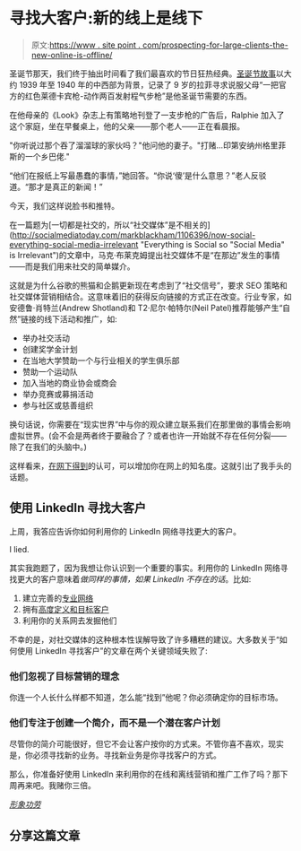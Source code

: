 # 寻找大客户:新的线上是线下

> 原文:[https://www . site point . com/prospecting-for-large-clients-the-new-online-is-offline/](https://www.sitepoint.com/prospecting-for-larger-clients-the-new-online-is-offline/)

圣诞节那天，我们终于抽出时间看了我们最喜欢的节日狂热经典。[圣诞节故事](http://www.youtube.com/watch?v=uvMLfSQrHKE)以大约 1939 年至 1940 年的中西部为背景，记录了 9 岁的拉菲寻求说服父母“一把官方的红色莱德卡宾枪-动作两百发射程气步枪”是他圣诞节需要的东西。

在他母亲的《Look》杂志上有策略地刊登了一支步枪的广告后，Ralphie 加入了这个家庭，坐在早餐桌上，他的父亲——那个老人——正在看晨报。

"你听说过那个吞了溜溜球的家伙吗？"他问他的妻子。"打赌…印第安纳州格里菲斯的一个乡巴佬."

“他们在报纸上写最愚蠢的事情，”她回答。“你说‘傻’是什么意思？”老人反驳道。“那才是真正的新闻！”

今天，我们这样说脸书和推特。

在一篇题为[一切都是社交的，所以“社交媒体”是不相关的](http://socialmediatoday.com/markblackham/1106396/now-social-everything-social-media-irrelevant "Everything is Social so "Social Media" is Irrelevant")的文章中，马克·布莱克姆提出社交媒体不是“在那边”发生的事情——而是我们用来社交的简单媒介。

这就是为什么谷歌的熊猫和企鹅更新现在考虑到了“社交信号”，要求 SEO 策略和社交媒体营销相结合。这意味着旧的获得反向链接的方式正在改变。行业专家，如安德鲁·肖特兰(Andrew Shotland)和 T2·尼尔·帕特尔(Neil Patel)推荐能够产生“自然”链接的线下活动和推广，如:

*   举办社交活动
*   创建奖学金计划
*   在当地大学赞助一个与行业相关的学生俱乐部
*   赞助一个运动队
*   加入当地的商业协会或商会
*   举办竞赛或募捐活动
*   参与社区或慈善组织

换句话说，你需要在“现实世界”中与你的观众建立联系我们在那里做的事情会影响虚拟世界。(会不会是两者终于要融合了？或者也许一开始就不存在任何分裂——除了在我们的头脑中。)

这样看来，[在网下得到](https://www.sitepoint.com/get-recognized/ "Get Recognized!")的认可，可以增加你在网上的知名度。这就引出了我手头的话题。

## 使用 LinkedIn 寻找大客户

上周，我答应告诉你如何利用你的 LinkedIn 网络寻找更大的客户。

I lied.

其实我跑题了，因为我想让你认识到一个重要的事实。利用你的 LinkedIn 网络寻找更大的客户意味着*做同样的事情，如果 LinkedIn 不存在的话*。比如:

1.  建立完善的[专业网络](https://www.sitepoint.com/network-your-way-to-business-person-status/ "Network Your Way to “Business Person” Status")
2.  拥有[高度定义和目标客户](https://www.sitepoint.com/target-marketing-the-secret-to-finding-better-clients/ "Target Marketing: The Secret to Finding Better Clients")
3.  利用你的关系网去发掘他们

不幸的是，对社交媒体的这种根本性误解导致了许多糟糕的建议。大多数关于“如何使用 LinkedIn 寻找客户”的文章在两个关键领域失败了:

### 他们忽视了目标营销的理念

你连一个人长什么样都不知道，怎么能“找到”他呢？你必须确定你的目标市场。

### 他们专注于创建一个简介，而不是一个潜在客户计划

尽管你的简介可能很好，但它不会让客户按你的方式来。不管你喜不喜欢，现实是，你必须寻找新的业务。寻找新业务是你寻找客户的方式。

那么，你准备好使用 LinkedIn 来利用你的在线和离线营销和推广工作了吗？那下周再来吧。我赌你三倍。

[*形象功劳*](http://www.sxc.hu/profile/ljleavell)

## 分享这篇文章